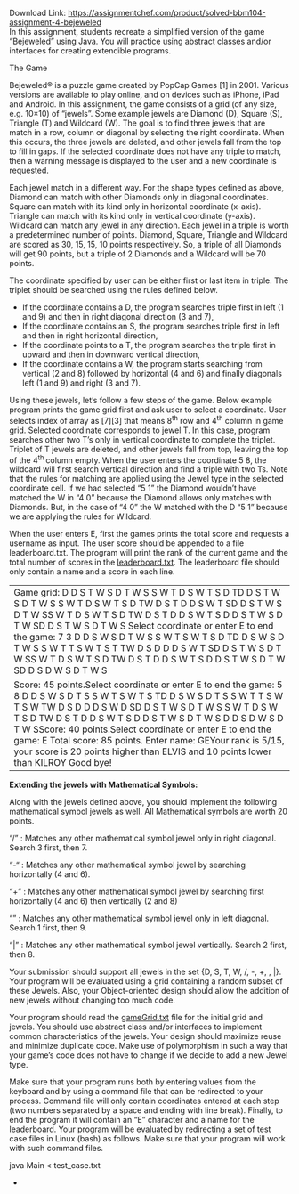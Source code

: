 Download Link: https://assignmentchef.com/product/solved-bbm104-assignment-4-bejeweled
<br>
In this assignment, students recreate a simplified version of the game “Bejeweled” using Java. You will practice using abstract classes and/or interfaces for creating extendible programs.

The Game

Bejeweled® is a puzzle game created by PopCap Games [1] in 2001. Various versions are available to play online, and on devices such as iPhone, iPad and Android. In this assignment, the game consists of a grid (of any size, e.g. 10×10) of “jewels”. Some example jewels are Diamond (D), Square (S), Triangle (T) and Wildcard (W). The goal is to find three jewels that are match in a row, column or diagonal by selecting the right coordinate. When this occurs, the three jewels are deleted, and other jewels fall from the top to fill in gaps. If the selected coordinate does not have any triple to match, then a warning message is displayed to the user and a new coordinate is requested.

Each jewel match in a different way. For the shape types defined as above, Diamond can match with other Diamonds only in diagonal coordinates. Square can match with its kind only in horizontal coordinate (x-axis). Triangle can match with its kind only in vertical coordinate (y-axis). Wildcard can match any jewel in any direction. Each jewel in a triple is worth a predetermined number of points. Diamond, Square, Triangle and Wildcard are scored as 30, 15, 15, 10 points respectively. So, a triple of all Diamonds will get 90 points, but a triple of 2 Diamonds and a Wildcard will be 70 points.

The coordinate specified by user can be either first or last item in triple. The triplet should be searched using the rules defined below.

<ul>

 <li>If the coordinate contains a D, the program searches triple first in left (1 and 9) and then in right diagonal direction (3 and 7),</li>

 <li>If the coordinate contains an S, the program searches triple first in left and then in right horizontal direction,</li>

 <li>If the coordinate points to a T, the program searches the triple first in upward and then in downward vertical direction,</li>

 <li>If the coordinate contains a W, the program starts searching from vertical (2 and 8) followed by horizontal (4 and 6) and finally diagonals left (1 and 9) and right (3 and 7).</li>

</ul>







Using these jewels, let’s follow a few steps of the game. Below example program prints the game grid first and ask user to select a coordinate. User selects index of array as [7][3] that means 8<sup>th</sup> row and 4<sup>th</sup> column in game grid. Selected coordinate corresponds to jewel T. In this case, program searches other two T’s only in vertical coordinate to complete the triplet. Triplet of T jewels are deleted, and other jewels fall from top, leaving the top of the 4<sup>th </sup>column empty. When the user enters the coordinate 5 8, the wildcard will first search vertical direction and find a triple with two Ts. Note that the rules for matching are applied using the Jewel type in the selected coordinate cell. If we had selected “5 1” the Diamond wouldn’t have matched the W in “4 0” because the Diamond allows only matches with Diamonds. But, in the case of “4 0” the W matched with the D “5 1” because we are applying the rules for Wildcard.

When the user enters E, first the games prints the total score and requests a username as input. The user score should be appended to a file leaderboard.txt. The program will print the rank of the current game and the total number of scores in the <u>leaderboard.txt</u>. The leaderboard file should only contain a name and a score in each line.

<table width="0">

 <tbody>

  <tr>

   <td width="520">Game grid: D D S T W S D T W S  S W T D S W T S D TD D S T W S D T W S  S W T D S W T S D TW D S T D D S W T SD D S T W S D T W SS W T D S W T S D TW D S T D D S W T S  D D S T W S D T W SD D S T W S D T W S Select coordinate or enter E to end the game: 7 3 D D S   W S D T W S  S W T   S W T S D TD D S   W S D T W S  S W T T S W T S T TW D S D D D S W T SD D S T W S D T W SS W T D S W T S D TW D S T D D S W T S  D D S T W S D T W SD D S D W S D T W S</td>

  </tr>

  <tr>

   <td width="520"> Score: 45 points.Select coordinate or enter E to end the game: 5 8 D D S   W S D T   S  S W T   S W T S   TD D S   W S D T   S  S W T T S W T S W TW D S D D D S W D SD D S T W S D T W S  S W T D S W T S D TW D S T D D S W T S  D D S T W S D T W S D D S D W S D T W SScore: 40 points.Select coordinate or enter E to end the game: E Total score:  85 points. Enter name: GEYour rank is 5/15, your score is 20 points higher than ELVIS and 10 points lower than KILROY Good bye!</td>

  </tr>

 </tbody>

</table>




<strong>Extending the jewels with Mathematical Symbols: </strong>

Along with the jewels defined above, you should implement the following mathematical symbol jewels as well. All Mathematical symbols are worth 20 points.

“/” : Matches any other mathematical symbol jewel only in right diagonal. Search 3 first, then 7.

“-“ : Matches any other mathematical symbol jewel by searching horizontally (4 and 6).

“+” : Matches any other mathematical symbol jewel by searching first horizontally (4 and 6) then vertically (2 and 8)

“” : Matches any other mathematical symbol jewel only in left diagonal. Search 1 first, then 9.

“|” : Matches any other mathematical symbol jewel vertically. Search 2 first, then 8.

Your submission should support all jewels in the set {D, S, T, W, /, -, +, , |}. Your program will be evaluated using a grid containing a random subset of these Jewels. Also, your Object-oriented design should allow the addition of new jewels without changing too much code.

Your program should read the <u>gameGrid.txt</u> file for the initial grid and jewels. You should use abstract class and/or interfaces to implement common characteristics of the jewels. Your design should maximize reuse and minimize duplicate code. Make use of polymorphism in such a way that your game’s code does not have to change if we decide to add a new Jewel type.

Make sure that your program runs both by entering values from the keyboard and by using a command file that can be redirected to your process. Command file will only contain coordinates entered at each step (two numbers separated by a space and ending with line break). Finally, to end the program it will contain an “E” character and a name for the leaderboard. Your program will be evaluated by redirecting a set of test case files in Linux (bash) as follows. Make sure that your program will work with such command files.

java Main &lt; test_case.txt

<ul>

 <li></li>

</ul>